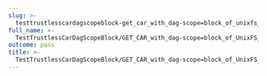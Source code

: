 ```yaml
---
slug: >-
  testtrustlesscardagscopeblock-get_car_with_dag-scope=block_of_unixfs_file_on_a_path_with_sharded_directory_(format=car)-header_x-content-type-options
full_name: >-
  TestTrustlessCarDagScopeBlock/GET_CAR_with_dag-scope=block_of_UnixFS_file_on_a_path_with_sharded_directory_(format=car)/Header_X-Content-Type-Options
outcome: pass
title: >-
  TestTrustlessCarDagScopeBlock/GET_CAR_with_dag-scope=block_of_UnixFS_file_on_a_path_with_sharded_directory_(format=car)/Header_X-Content-Type-Options
---
```


